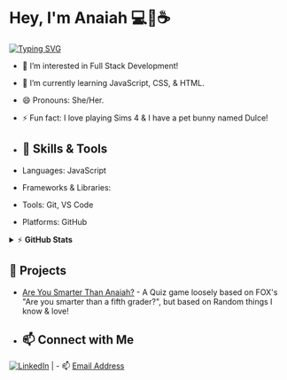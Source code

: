 # Hey, I'm Anaiah 💻💖☕
[![Typing SVG](https://readme-typing-svg.herokuapp.com?font=comfortaa&color=016EEA&size=24&width=500&lines=Aspiring+Software+Engineer;Sims+4+Lover;Matcha+Addict;Front-End+Enthusiast)](https://git.io/typing-svg)

- 👀 I’m interested in Full Stack Development!
- 🌱 I’m currently learning JavaScript, CSS, & HTML.
- 😄 Pronouns: She/Her.
- ⚡ Fun fact: I love playing Sims 4 & I have a pet bunny named Dulce!


- ## 🔧 Skills & Tools

- Languages: JavaScript
- Frameworks & Libraries: 
- Tools: Git, VS Code
- Platforms: GitHub

 <details>
    <summary>&#9889 <b>GitHub Stats</b></summary><br/>

[![Github Stats](https://github-readme-stats.vercel.app/api?username=Anaiahm&show_icons=true&theme=radical) [![Top Language](https://readme-stats.Anaiahm.com/api/top-langs?username=Anaiahm&layout=compact)](https://github.com/Anaiahm/github-readme-stats)

</details>


## 🚀 Projects

- [Are You Smarter Than Anaiah?](https://anaiahm.github.io/Are-You-Smarter-Than-Anaiah-Quiz-Game/) - A Quiz game loosely based on FOX's "Are you smarter than a fifth grader?", but based on Random things I know & love!

- ## 📫 Connect with Me

[![LinkedIn](https://img.shields.io/badge/LinkedIn-Profile-blue?style=flat-square&logo=linkedin&logoColor=white)](https://www.linkedin.com/in/anaiah-maddox/)  | - 📫 [Email Address](mailto:anaiahmaddox@gmail.com)

<!---
Anaiahm/Anaiahm is a ✨ special ✨ repository because its `README.md` (this file) appears on your GitHub profile.
You can click the Preview link to take a look at your changes.
- 💞️ I’m looking to collaborate on ...
- 📫 How to reach me ... 
[Website](your-website-url)
<!---
